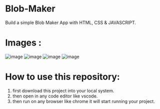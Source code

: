 # Blob-Maker
Build a simple Blob Maker App with HTML, CSS &amp; JAVASCRIPT.

# Images :

![image](https://github.com/adarsh206/Blob-Maker/assets/76390366/a3dbc97d-9d87-4467-bfc7-0ed23c7bb9cc)
![image](https://github.com/adarsh206/Blob-Maker/assets/76390366/776b5d83-03c7-455d-92e6-51267989162c)
![image](https://github.com/adarsh206/Blob-Maker/assets/76390366/2a248e4e-cfaa-40d3-a21f-5641d349ee7e)
![image](https://github.com/adarsh206/Blob-Maker/assets/76390366/b6c5c000-c85c-4d5d-a349-9347a72ccfd8)

# How to use this repository:

1. first download this project into your local system.
2. then open in any code editor like vscode.
3. then run on any browser like chrome it will start running your project.
